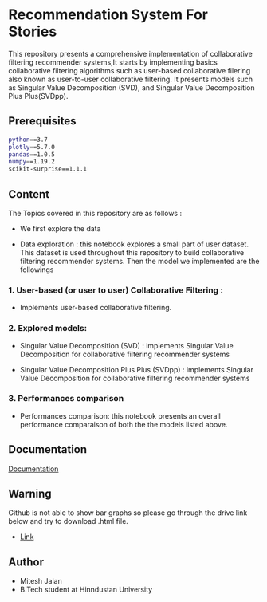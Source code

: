 
# Recommendation System For Stories

This repository presents a comprehensive implementation of collaborative filtering recommender systems,It starts by implementing basics collaborative filtering algorithms such as user-based collaborative filering also known as user-to-user collaborative filtering. It presents models such as Singular Value Decomposition (SVD), and Singular Value Decomposition Plus Plus(SVDpp).




## Prerequisites



```bash
python==3.7
plotly==5.7.0
pandas==1.0.5
numpy==1.19.2
scikit-surprise==1.1.1
```
    
## Content

The Topics covered in this repository are as follows :
-  We first explore the data

- Data exploration : this notebook explores a small part of user dataset. This dataset is used throughout this repository to build collaborative filtering recommender systems.
Then the model we implemented are the followings
### 1. User-based (or user to user) Collaborative Filtering : 
- Implements user-based collaborative filtering.

### 2. Explored models:

  - Singular Value Decomposition (SVD) : implements Singular Value Decomposition for collaborative filtering recommender systems

 -  Singular Value Decomposition Plus Plus (SVDpp) : implements Singular Value Decomposition for collaborative filtering recommender systems

### 3. Performances comparison
- Performances comparison: this notebook presents an overall performance comparaison of both the the models listed above.



## Documentation

[Documentation]("https://docs.google.com/document/d/1A26hc5xUo-Usk1dtmX9xotqPWy9MVuhC/edit?usp=sharing&ouid=102371281633754209764&rtpof=true&sd=true")


##  Warning

Github is not able to show bar graphs so please go through the drive link below and try to download .html file.
 - [Link](https://drive.google.com/drive/folders/1Iu40c-hhYAZko_pOqmhWNlheidSBJ_3p?usp=sharing)
## Author

- Mitesh Jalan
- B.Tech student at Hinndustan University

